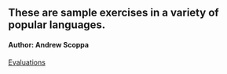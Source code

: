 ## These are sample exercises in a variety of popular languages.
#### Author: Andrew Scoppa


[Evaluations](https://www.surveymonkey.com/r/20870-Synopsys-Feb2924)
